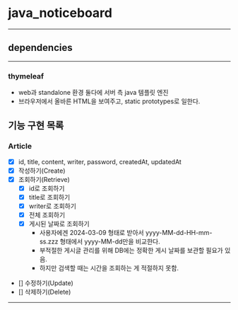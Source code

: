 # java_noticeboard

-----

## dependencies

---

### thymeleaf
- web과 standalone 환경 둘다에 서버 측 java 템플릿 엔진
- 브라우저에서 올바른 HTML을 보여주고, static prototypes로 일한다.


## 기능 구현 목록
### Article
- [x] id, title, content, writer, password, createdAt, updatedAt
- [x] 작성하기(Create)
- [x] 조회하기(Retrieve)
  - [x] id로 조회하기
  - [x] title로 조회하기
  - [x] writer로 조회하기
  - [x] 전체 조회하기
  - [x] 게시된 날짜로 조회하기
    - 사용자에겐 2024-03-09 형태로 받아서 yyyy-MM-dd-HH-mm-ss.zzz 형태에서 yyyy-MM-dd만을 비교한다.
    - 부적절한 게시글 관리를 위해 DB에는 정확한 게시 날짜를 보관할 필요가 있음.
    - 하지만 검색할 때는 시간을 조회하는 게 적절하지 못함.
- [] 수정하기(Update)
- [] 삭제하기(Delete)

---
